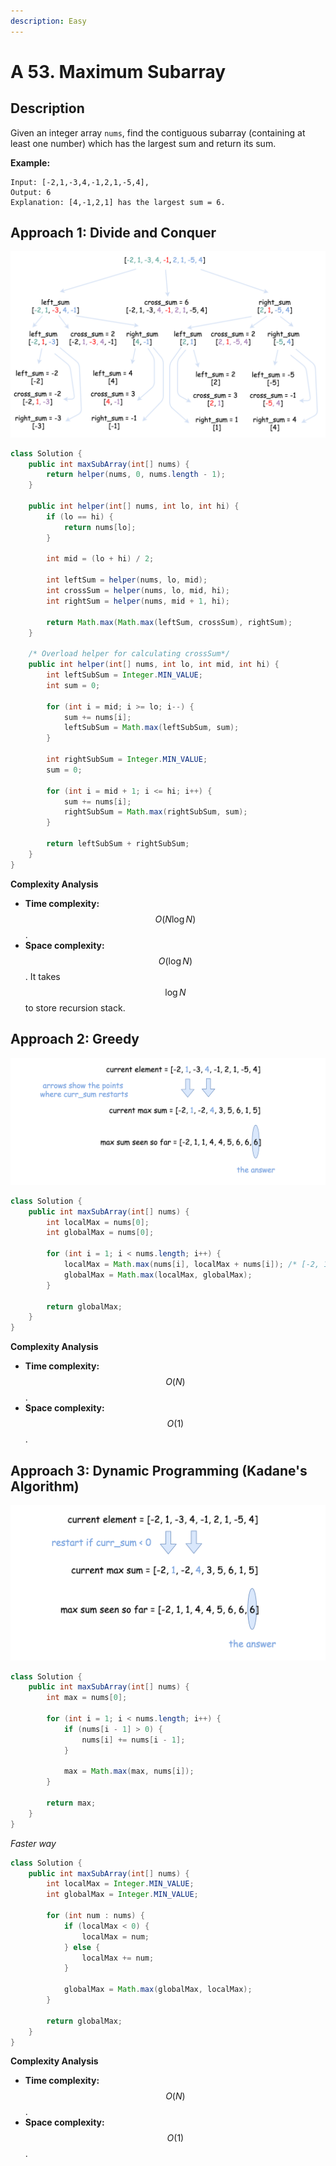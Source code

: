```yaml
---
description: Easy
---
```


# A 53. Maximum Subarray

## Description

Given an integer array `nums`, find the contiguous subarray \(containing at least one number\) which has the largest sum and return its sum.

**Example:**

```text
Input: [-2,1,-3,4,-1,2,1,-5,4],
Output: 6
Explanation: [4,-1,2,1] has the largest sum = 6.
```

## Approach 1: Divide and Conquer

![](../../../.gitbook/assets/image%20%2886%29.png)

```java
class Solution {
    public int maxSubArray(int[] nums) {
        return helper(nums, 0, nums.length - 1);
    }

    public int helper(int[] nums, int lo, int hi) {
        if (lo == hi) {
            return nums[lo];
        }

        int mid = (lo + hi) / 2;

        int leftSum = helper(nums, lo, mid);
        int crossSum = helper(nums, lo, mid, hi);
        int rightSum = helper(nums, mid + 1, hi);

        return Math.max(Math.max(leftSum, crossSum), rightSum);
    }

    /* Overload helper for calculating crossSum*/
    public int helper(int[] nums, int lo, int mid, int hi) {
        int leftSubSum = Integer.MIN_VALUE;
        int sum = 0;

        for (int i = mid; i >= lo; i--) {
            sum += nums[i];
            leftSubSum = Math.max(leftSubSum, sum);
        }

        int rightSubSum = Integer.MIN_VALUE;
        sum = 0;

        for (int i = mid + 1; i <= hi; i++) {
            sum += nums[i];
            rightSubSum = Math.max(rightSubSum, sum);
        }

        return leftSubSum + rightSubSum;
    }
}
```

**Complexity Analysis**

* **Time complexity:** $$O(N\log{N})$$.
* **Space complexity:** $$O(\log{N})$$. It takes $$\log{N}$$ to store recursion stack.

## Approach 2: Greedy

![](../../../.gitbook/assets/image%20%2885%29.png)

```java
class Solution {
    public int maxSubArray(int[] nums) {
        int localMax = nums[0];
        int globalMax = nums[0];

        for (int i = 1; i < nums.length; i++) {
            localMax = Math.max(nums[i], localMax + nums[i]); /* [-2, 1] */
            globalMax = Math.max(localMax, globalMax);
        }

        return globalMax;
    }
}
```

**Complexity Analysis**

* **Time complexity:** $$O(N)$$.
* **Space complexity:** $$O(1)$$.

## Approach 3: Dynamic Programming \(Kadane's Algorithm\)

![](../../../.gitbook/assets/image%20%2890%29.png)

```java
class Solution {
    public int maxSubArray(int[] nums) {
        int max = nums[0];

        for (int i = 1; i < nums.length; i++) {
            if (nums[i - 1] > 0) {
                nums[i] += nums[i - 1];
            }

            max = Math.max(max, nums[i]);
        }

        return max;
    }
}
```

_Faster way_

```java
class Solution {
    public int maxSubArray(int[] nums) {
        int localMax = Integer.MIN_VALUE;
        int globalMax = Integer.MIN_VALUE;

        for (int num : nums) {
            if (localMax < 0) {
                localMax = num;
            } else {
                localMax += num;
            }

            globalMax = Math.max(globalMax, localMax);
        }

        return globalMax;
    }
}
```

**Complexity Analysis**

* **Time complexity:** $$O(N)$$.
* **Space complexity:** $$O(1)$$.

